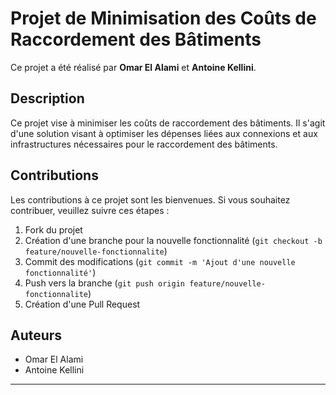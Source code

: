 # Projet de Minimisation des Coûts de Raccordement des Bâtiments

Ce projet a été réalisé par **Omar El Alami** et **Antoine Kellini**.

## Description

Ce projet vise à minimiser les coûts de raccordement des bâtiments. Il s'agit d'une solution visant à optimiser les dépenses liées aux connexions et aux infrastructures nécessaires pour le raccordement des bâtiments.


## Contributions

Les contributions à ce projet sont les bienvenues. Si vous souhaitez contribuer, veuillez suivre ces étapes :

1. Fork du projet
2. Création d'une branche pour la nouvelle fonctionnalité (`git checkout -b feature/nouvelle-fonctionnalite`)
3. Commit des modifications (`git commit -m 'Ajout d'une nouvelle fonctionnalité'`)
4. Push vers la branche (`git push origin feature/nouvelle-fonctionnalite`)
5. Création d'une Pull Request


## Auteurs

- Omar El Alami
- Antoine Kellini

---
